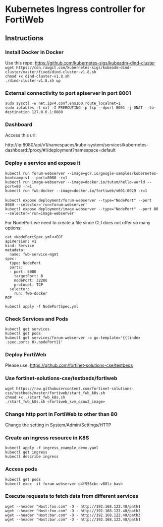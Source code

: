 # Kubernetes Ingress controller for FortiWeb

## Instructions 

### Install Docker in Docker

Use this repo: https://github.com/kubernetes-sigs/kubeadm-dind-cluster <br>
`wget https://cdn.rawgit.com/kubernetes-sigs/kubeadm-dind-cluster/master/fixed/dind-cluster-v1.8.sh`<br>
`chmod +x dind-cluster-v1.8.sh`<br>
`./dind-cluster-v1.8.sh up`<br>


### External connectivity to port apiserver in port 8001 
`sudo sysctl -w net.ipv4.conf.ens160.route_localnet=1`<br>
`sudo iptables -t nat -I PREROUTING -p tcp --dport 8001 -j DNAT --to-destination 127.0.0.1:8080`

### Dashboard

Access this url:

http://ip:8080/api/v1/namespaces/kube-system/services/kubernetes-dashboard:/proxy/#!/deployment?namespace=default


### Deploy a service and expose it
`kubectl run forum-webserver --image=gcr.io/google-samples/kubernetes-bootcamp:v1 --port=8080 -r=1`<br>
`kubectl run image-webserver --image=docker.io/tutum/hello-world --port=80 -r=1`<br>
`kubectl run fwb-docker --image=docker.io/fortiweb/v601:0029 -r=1`<br>
<br>
`kubectl expose deployment/forum-webserver --type="NodePort" --port 8080 --selector='run=forum-webserver'`<br>
`kubectl expose deployment/image-webserver --type="NodePort" --port 80 --selector='run=image-webserver'`<br>

For NodePort we need to create a file since CLI does not offer so many options:

```
cat >NodePortSpec.yml<<EOF
apiVersion: v1
kind: Service
metadata:
  name: fwb-service-mgmt
spec:
  type: NodePort
  ports:
  - port: 8080
    targetPort: 8
    nodePort: 32200
    protocol: TCP 
  selector:
    run: fwb-docker
EOF
```

`kubectl apply -f NodePortSpec.yml`

### Check Services and Pods

`kubectl get services`<br>
`kubectl get pods`<br>
`kubectl get services/forum-webserver -o go-template='{{(index .spec.ports 0).nodePort}}'`<br>

### Deploy FortiWeb

Please use: https://github.com/fortinet-solutions-cse/testbeds

### Use fortinet-solutions-cse/testbeds/fortiweb
`wget https://raw.githubusercontent.com/fortinet-solutions-cse/testbeds/master/fortiweb/start_fwb_k8s.sh`<br>
`chmod +x ./start_fwb_k8s.sh`<br>
`./start_fwb_k8s.sh <fortiweb_kvm_qcow2_image>`<br>

### Change http port in FortiWeb to other than 80

Change the setting in System/Admin/Settings/HTTP 

### Create an ingress resource in K8S
`kubectl apply -f ingress_example_demo.yaml`<br>
`kubectl get ingress`<br>
`kubectl describe ingress`<br>

### Access pods
`kubectl get pods`<br>
`kubectl exec -it forum-webserver-d4f956cbc-v88lz bash`<br>

### Execute requests to fetch data from different services 

`wget --header "Host:foo.com" -O - http://192.168.122.40/path1`<br>
`wget --header "Host:foo.com" -O - http://192.168.122.40/path2`<br>
`wget --header "Host:bar.com" -O - http://192.168.122.40/path3`<br>
`wget --header "Host:bar.com" -O - http://192.168.122.40/path1`<br>
